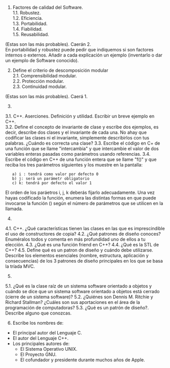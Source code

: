 1. Factores de calidad del Software.  
  1.1. Robustez.  
  1.2. Eficiencia.  
  1.3. Portabilidad.  
  1.4. Fiabilidad.  
  1.5. Reusabilidad.  

  (Estas son las más probables). Caerán 2.  
  En portabilidad y robustez puede pedir que indiquemos si son factores
  internos o externos. Añadir a cada explicación un ejemplo (inventarlo
  o dar un ejemplo de Software conocido).


2. Define el criterio de descomposición modular  
  2.1. Comprensibilidad modular.  
  2.2. Protección modular.  
  2.3. Continuidad modular.  

  (Estas son las más probables). Caerá 1.


3.  
  3.1. C++. Aserciones. Definición y utilidad. Escribir un breve ejemplo en C++.  
  3.2. Define el concepto de invariante de clase y escribe dos ejemplos, es decir,
      describe dos clases y el invariante de cada una. No ahay que codificar las
      clases ni el invariante, simplemente describirlos con tus palabras.
      ¿Cuándo es correcta una clase?
  3.3. Escribe el código en C+ de una función que se llame "intercambia" y que
       intercambie el valor de dos variables enteras pasadas como parámetros
       usando referencias.
  3.4. Escribe el código en C++ de una función entera que se llame "f()" y que
       reciba los tres parámetros siguientes y los muestre en la pantalla:

       a) i : tendrá como valor por defecto 0
       b) j: será un parámetr obligatorio
       c) k: tendrá por defecto el valor 1

El orden de los paráetros i, j, k deberás fijarlo adecuadamente.
Una vez hayas codificado la función, enumera las distintas formas en que puede
invocarse la función () según el número de parámetros que se utilicen en la llamada.

4.  
  4.1. C++. ¿Qué características tienen las clases en las que es imprescindible
       el uso de constructores de copia?
  4.2. ¿Qué patrones de diseño conoces? Enuméralos todos y comenta en más
       profundidad uno de ellos a tu elección.
  4.3. ¿Qué es una función friend en C++?
  4.4. ¿Qué es la STL de C++?
  4.5. Define qué es un patron de diseño y cuándo debe utilizarse. Describe los
       elementos esenciales (nombre, estructura, aplicación y consecuencias) de
       los 3 patrones de diseño principales en los que se basa la tríada MVC.

5.
  5.1. ¿Qué es la clase raíz de un sistema software orientado a objetos y cuándo
       se dice que un sistema software orientado a objetos está cerrado
       (cierre de un sistema software)?
  5.2. ¿Quiénes son Dennis M. Ritchie y Richard Stallman? ¿Cuáles son sus
       aportaciones en el área de la programación de computadoras?
  5.3. ¿Qué es un patrón de diseño?. Describe alguno que conozcas.

6. Escribe los nombres de:
  - El principal autor del Lenguaje C.
  - El autor del Lenguaje C++.
  - Los principales autores de:
    + El Sistema Operativo UNIX.
    + El Proyecto GNU.
    + El cofundador y presidente durante muchos años de Apple.
